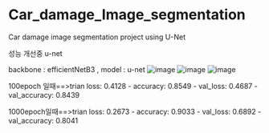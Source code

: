 # Car_damage_Image_segmentation
Car damage image segmentation project using U-Net

성능 개선중
u-net

backbone : efficientNetB3 , model : u-net
![image](https://github.com/yn0212/Car_damage_Image_segmentation/assets/105347300/b94ad5ea-b8af-4552-9695-f579bc730723)
![image](https://github.com/yn0212/Car_damage_Image_segmentation/assets/105347300/b2dc152a-3f75-424a-b721-b4ed042b3154)
![image](https://github.com/yn0212/Car_damage_Image_segmentation/assets/105347300/f2099115-a0ff-488e-89e8-61ca3e3e3239)

100epoch 일때==>trian loss: 0.4128 - accuracy: 0.8549 - val_loss: 0.4687 - val_accuracy: 0.8439

1000epoch일때==>trian loss: 0.2673 - accuracy: 0.9033 - val_loss: 0.6892 - val_accuracy: 0.8041
